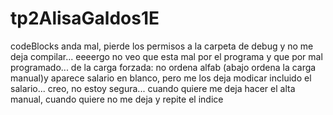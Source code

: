 # tp2AlisaGaldos1E
codeBlocks anda mal, pierde los permisos a la carpeta de debug y no me deja compilar... eeeergo no veo que esta mal por el programa y que por mal programado...
de la carga forzada: no ordena alfab (abajo ordena la carga manual)y aparece salario en blanco, pero me los deja modicar incluido el salario... creo, no estoy segura...
cuando quiere me deja hacer el alta manual, cuando quiere no me deja y repite el indice

